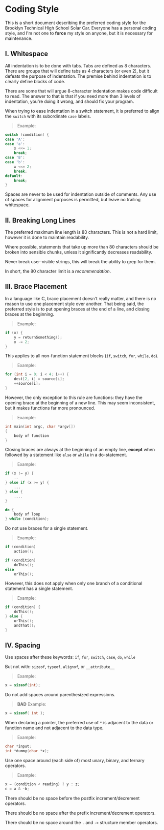 # Coding Style

This is a short document describing the preferred coding style for the Brooklyn
Technical High School Solar Car.  Everyone has a personal coding style, and I'm
not one to **force** my style on anyone, but it is necessary for maintenance.


## I. Whitespace

All indentation is to be done with tabs.  Tabs are defined as 8 characters.
There are groups that will define tabs as 4 characters (or even 2), but it
defeats the purpose of indentation.  The premise behind indentation is to
clearly define blocks of code.

There are some that will argue 8-character indentation makes code difficult to
read.  The answer to that is that if you need more than 3 levels of
indentation, you're doing it wrong, and should fix your program.

When trying to ease indentation in a switch statement, it is preferred to align
the `switch` with its subordinate `case` labels.

> Example:

```c
switch (condition) {
case 'A':
case 'a':
	x <<= 1;
	break;
case 'B':
case 'b':
	x <<= 2;
	break;
default:
	break;
}
```

Spaces are never to be used for indentation outside of comments.  Any use of
spaces for alignment purposes is permitted, but leave no trailing whitespace.


## II. Breaking Long Lines

The preferred maximum line length is 80 characters.  This is not a hard limit,
however it is done to maintain readability.

Where possible, statements that take up more than 80 characters should be
broken into sensible chunks, unless it significantly decreases readability.

Never break user-visible strings, this will break the ability to grep for them.

In short, the 80 character limit is a *recommendation*.


## III. Brace Placement

In a language like C, brace placement doesn't really matter, and there is no
reason to use one placement style over another.  That being said, the preferred
style is to put opening braces at the end of a line, and closing braces at the
beginning.

> Example:

```c
if (x) {
	y = returnSomething();
	x -= 2;
}
```

This applies to all non-function statement blocks (`if`, `switch`, `for`,
`while`, `do`).

> Example:

```c
for (int i = 0; i < 4; i++) {
	dest[2, i] = source[i];
	++source[i];
}
```

However, the only exception to this rule are functions: they have the opening
brace at the beginning of a new line.  This may seem inconsistent, but it makes
functions far more pronounced.

> Example:

```c
int main(int argc, char *argv[])
{
	body of function
}
```

Closing braces are always at the beginning of an empty line, **except** when
followed by a statement like `else` or `while` in a do-statement.

> Example:

```c
if (x != y) {
	..
} else if (x >= y) {
	...
} else {
	....
}
```

```c
do {
	body of loop
} while (condition);
```

Do not use braces for a single statement.

> Example:

```c
if (condition)
	action();
```

```c
if (condition)
	doThis();
else
	orThis();
```

However, this does not apply when only one branch of a conditional statement has
a single statement.

> Example:

```c
if (condition) {
	doThis();
} else {
	orThis();
	andThat();
}
```


## IV. Spacing

Use spaces after these keywords:
	`if`, `for`, `switch`, `case`, `do`, `while`

But not with:
	`sizeof`, `typeof`, `alignof`, or `__attribute__`

> Example:

```c
x = sizeof(int);
```

Do not add spaces around parenthesized expressions.

> **BAD** Example:

```c
x = sizeof( int );
```

When declaring a pointer, the preferred use of `*` is adjacent to the data or
function name and not adjacent to the data type.

> Example:

```c
char *input;
int *dummy(char *x);
```

Use one space around (each side of) most unary, binary, and ternary operators.

> Example:

```c
x = (condition < reading) ? y : z;
c = a & ~b;
```

There should be no space before the postfix increment/decrement operators.

There should be no space after the prefix increment/decrement operators.

There should be no space around the `.` and `->` structure member operators.
